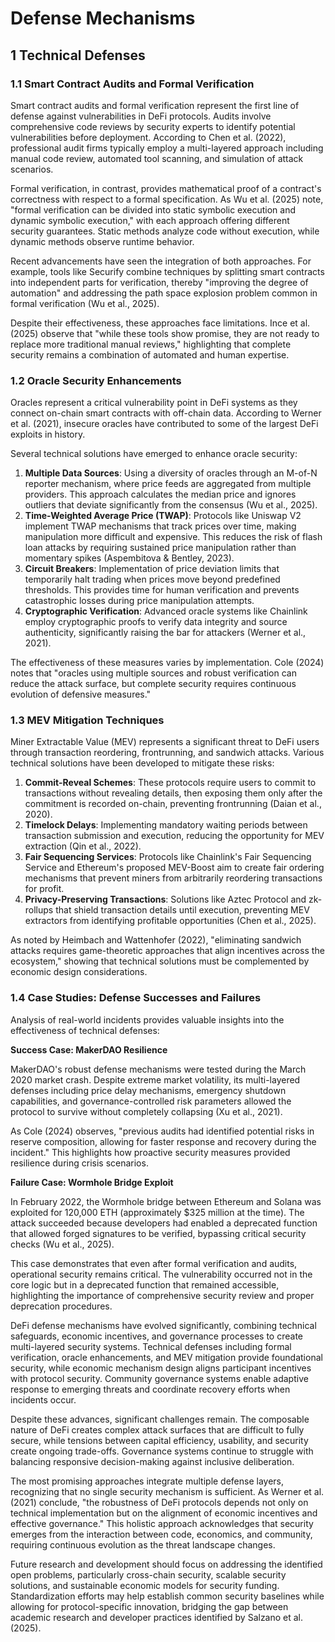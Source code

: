 # Defense Mechanisms 

## 1 Technical Defenses

### 1.1 Smart Contract Audits and Formal Verification

Smart contract audits and formal verification represent the first line of defense against vulnerabilities in DeFi protocols. Audits involve comprehensive code reviews by security experts to identify potential vulnerabilities before deployment. According to Chen et al. (2022), professional audit firms typically employ a multi-layered approach including manual code review, automated tool scanning, and simulation of attack scenarios.

Formal verification, in contrast, provides mathematical proof of a contract's correctness with respect to a formal specification. As Wu et al. (2025) note, "formal verification can be divided into static symbolic execution and dynamic symbolic execution," with each approach offering different security guarantees. Static methods analyze code without execution, while dynamic methods observe runtime behavior.

Recent advancements have seen the integration of both approaches. For example, tools like Securify combine techniques by splitting smart contracts into independent parts for verification, thereby "improving the degree of automation" and addressing the path space explosion problem common in formal verification (Wu et al., 2025).

Despite their effectiveness, these approaches face limitations. Ince et al. (2025) observe that "while these tools show promise, they are not ready to replace more traditional manual reviews," highlighting that complete security remains a combination of automated and human expertise.

### 1.2 Oracle Security Enhancements

Oracles represent a critical vulnerability point in DeFi systems as they connect on-chain smart contracts with off-chain data. According to Werner et al. (2021), insecure oracles have contributed to some of the largest DeFi exploits in history.

Several technical solutions have emerged to enhance oracle security:

1. **Multiple Data Sources**: Using a diversity of oracles through an M-of-N reporter mechanism, where price feeds are aggregated from multiple providers. This approach calculates the median price and ignores outliers that deviate significantly from the consensus (Wu et al., 2025).
2. **Time-Weighted Average Price (TWAP)**: Protocols like Uniswap V2 implement TWAP mechanisms that track prices over time, making manipulation more difficult and expensive. This reduces the risk of flash loan attacks by requiring sustained price manipulation rather than momentary spikes (Aspembitova & Bentley, 2023).
3. **Circuit Breakers**: Implementation of price deviation limits that temporarily halt trading when prices move beyond predefined thresholds. This provides time for human verification and prevents catastrophic losses during price manipulation attempts.
4. **Cryptographic Verification**: Advanced oracle systems like Chainlink employ cryptographic proofs to verify data integrity and source authenticity, significantly raising the bar for attackers (Werner et al., 2021).

The effectiveness of these measures varies by implementation. Cole (2024) notes that "oracles using multiple sources and robust verification can reduce the attack surface, but complete security requires continuous evolution of defensive measures."

### 1.3 MEV Mitigation Techniques

Miner Extractable Value (MEV) represents a significant threat to DeFi users through transaction reordering, frontrunning, and sandwich attacks. Various technical solutions have been developed to mitigate these risks:

1. **Commit-Reveal Schemes**: These protocols require users to commit to transactions without revealing details, then exposing them only after the commitment is recorded on-chain, preventing frontrunning (Daian et al., 2020).
2. **Timelock Delays**: Implementing mandatory waiting periods between transaction submission and execution, reducing the opportunity for MEV extraction (Qin et al., 2022).
3. **Fair Sequencing Services**: Protocols like Chainlink's Fair Sequencing Service and Ethereum's proposed MEV-Boost aim to create fair ordering mechanisms that prevent miners from arbitrarily reordering transactions for profit.
4. **Privacy-Preserving Transactions**: Solutions like Aztec Protocol and zk-rollups that shield transaction details until execution, preventing MEV extractors from identifying profitable opportunities (Chen et al., 2025).

As noted by Heimbach and Wattenhofer (2022), "eliminating sandwich attacks requires game-theoretic approaches that align incentives across the ecosystem," showing that technical solutions must be complemented by economic design considerations.

### 1.4 Case Studies: Defense Successes and Failures

Analysis of real-world incidents provides valuable insights into the effectiveness of technical defenses:

**Success Case: MakerDAO Resilience**

MakerDAO's robust defense mechanisms were tested during the March 2020 market crash. Despite extreme market volatility, its multi-layered defenses including price delay mechanisms, emergency shutdown capabilities, and governance-controlled risk parameters allowed the protocol to survive without completely collapsing (Xu et al., 2021).

As Cole (2024) observes, "previous audits had identified potential risks in reserve composition, allowing for faster response and recovery during the incident." This highlights how proactive security measures provided resilience during crisis scenarios.

**Failure Case: Wormhole Bridge Exploit**

In February 2022, the Wormhole bridge between Ethereum and Solana was exploited for 120,000 ETH (approximately $325 million at the time). The attack succeeded because developers had enabled a deprecated function that allowed forged signatures to be verified, bypassing critical security checks (Wu et al., 2025).

This case demonstrates that even after formal verification and audits, operational security remains critical. The vulnerability occurred not in the core logic but in a deprecated function that remained accessible, highlighting the importance of comprehensive security review and proper deprecation procedures.


DeFi defense mechanisms have evolved significantly, combining technical safeguards, economic incentives, and governance processes to create multi-layered security systems. Technical defenses including formal verification, oracle enhancements, and MEV mitigation provide foundational security, while economic mechanism design aligns participant incentives with protocol security. Community governance systems enable adaptive response to emerging threats and coordinate recovery efforts when incidents occur.

Despite these advances, significant challenges remain. The composable nature of DeFi creates complex attack surfaces that are difficult to fully secure, while tensions between capital efficiency, usability, and security create ongoing trade-offs. Governance systems continue to struggle with balancing responsive decision-making against inclusive deliberation.

The most promising approaches integrate multiple defense layers, recognizing that no single security mechanism is sufficient. As Werner et al. (2021) conclude, "the robustness of DeFi protocols depends not only on technical implementation but on the alignment of economic incentives and effective governance." This holistic approach acknowledges that security emerges from the interaction between code, economics, and community, requiring continuous evolution as the threat landscape changes.

Future research and development should focus on addressing the identified open problems, particularly cross-chain security, scalable security solutions, and sustainable economic models for security funding. Standardization efforts may help establish common security baselines while allowing for protocol-specific innovation, bridging the gap between academic research and developer practices identified by Salzano et al. (2025).